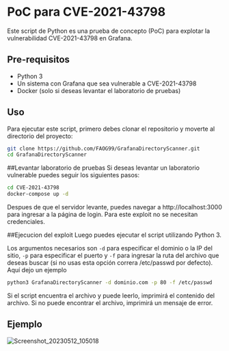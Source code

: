 # PoC para CVE-2021-43798

Este script de Python es una prueba de concepto (PoC) para explotar la vulnerabilidad CVE-2021-43798 en Grafana.

## Pre-requisitos

- Python 3
- Un sistema con Grafana que sea vulnerable a CVE-2021-43798
- Docker (solo si deseas levantar el laboratorio de pruebas)

## Uso

Para ejecutar este script, primero debes clonar el repositorio y moverte al directorio del proyecto:

```bash
git clone https://github.com/FAOG99/GrafanaDirectoryScanner.git
cd GrafanaDirectoryScanner
```
##Levantar laboratorio de pruebas
Si deseas levantar un laboratorio vulnerable puedes seguir los siguientes pasos:
```bash
cd CVE-2021-43798
docker-compose up -d
```
Despues de que el servidor levante, puedes navegar a http://localhost:3000 para ingresar a la página de login. Para este exploit no se necesitan credenciales.

##Ejecucion del exploit
Luego puedes ejecutar el script utilizando Python 3.

Los argumentos necesarios son `-d` para especificar el dominio o la IP del sitio,
`-p` para especificar el puerto y `-f` para ingresar la ruta del archivo que deseas buscar (si no usas esta opción correra /etc/passwd por defecto). Aquí dejo un ejemplo

```bash
python3 GrafanaDirectoryScanner -d dominio.com -p 80 -f /etc/passwd
```


Si el script encuentra el archivo y puede leerlo, imprimirá el contenido del archivo. Si no puede encontrar el archivo, imprimirá un mensaje de error.

## Ejemplo
![Screenshot_20230512_105018](https://github.com/FAOG99/GrafanaDirectoryScanner/assets/92898049/74b3588b-28ab-4c23-9cca-e2e2201db49f)



